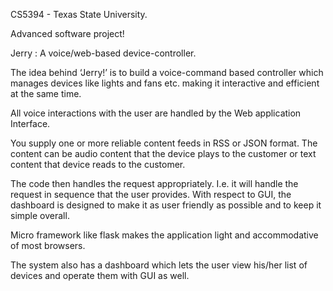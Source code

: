 CS5394 - Texas State University.

Advanced software project!

Jerry : A voice/web-based device-controller.

The idea behind ‘Jerry!’ is to build a voice-command based controller which manages devices like lights and fans etc. making it interactive and efficient at the same time.

All voice interactions with the user are handled by the Web application Interface.

You supply one or more reliable content feeds in RSS or JSON format. The content can be audio content that the device plays to the customer or text content that device reads to the customer.

The code then handles the request appropriately. I.e. it will handle the request in sequence that the user provides. With respect to GUI, the dashboard is designed to make it as user friendly as possible and to keep it simple overall.

Micro framework like flask makes the application light and accommodative of most browsers.

The system also has a dashboard which lets the user view his/her list of devices and operate them with GUI as well.
